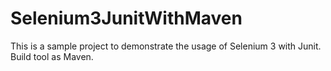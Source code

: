 # Selenium3JunitWithMaven
This is a sample project to demonstrate the usage of Selenium 3 with Junit. Build tool as Maven.
